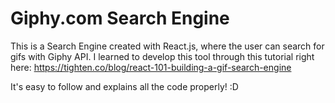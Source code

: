 # Giphy.com Search Engine

This is a Search Engine created with React.js, where the user can search for gifs with Giphy API. I learned to develop this tool through this tutorial right here: https://tighten.co/blog/react-101-building-a-gif-search-engine 

It's easy to follow and explains all the code properly! :D
